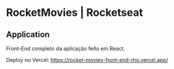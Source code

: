 # RocketMovies | Rocketseat
## Application

Front-End completo da aplicação feito em React.

Deploy no Vercel: https://rocket-movies-front-end-rho.vercel.app/
